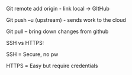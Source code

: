 Git remote add origin <url> - link local -> GItHub 

 

Git push –u (upstream) - sends work to the cloud 

 

Git pull – bring down changes from github 

 

SSH vs HTTPS:  

 

SSH = Secure, no pw 

HTTPS = Easy but require credentials 
